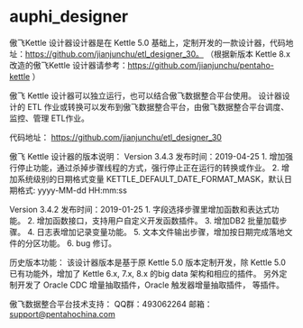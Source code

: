 # auphi_designer

傲飞Kettle 设计器设计器是在 Kettle 5.0 基础上，定制开发的一款设计器，代码地址：https://github.com/jianjunchu/etl_designer_30。
（根据新版本 Kettle 8.x 改造的傲飞Kettle 设计器请参考：https://github.com/jianjunchu/pentaho-kettle ）

傲飞 Kettle 设计器可以独立运行，也可以结合傲飞数据整合平台使用。
设计器设计的 ETL 作业或转换可以发布到傲飞数据整合平台，由傲飞数据整合平台调度、监控、管理 ETL作业。

代码地址：
https://github.com/jianjunchu/etl_designer_30


傲飞 Kettle 设计器的版本说明：
   Version 3.4.3   发布时间：2019-04-25
      1. 增加强行停止功能，通过杀掉步骤线程的方式，强行停止正在运行的转换或作业。
      2. 增加系统级别的日期格式变量 KETTLE_DEFAULT_DATE_FORMAT_MASK，默认日期格式: yyyy-MM-dd HH:mm:ss
      
   Version 3.4.2  发布时间：2019-01-25
      1. 字段选择步骤里增加函数和表达式功能。
      2. 增加函数接口，支持用户自定义开发函数插件。
      3. 增加DB2 批量加载步骤。
      4. 日志表增加记录变量功能。
      5. 文本文件输出步骤，增加按日期完成落地文件的分区功能。
      6. bug 修订。
      
   历史版本功能：
      该设计器版本是基于原 Kettle 5.0 版本定制开发，除 Kettle 5.0 已有功能外，增加了 Kettle 6.x, 7.x, 8.x 的big data 架构和相应的插件。
   另外定制开发了 Oracle CDC 增量抽取插件，Oracle 触发器增量抽取插件， 等插件。 
      
   
   傲飞数据整合平台技术支持： 
                 QQ群：493062264
                 邮箱：support@pentahochina.com
   
   
